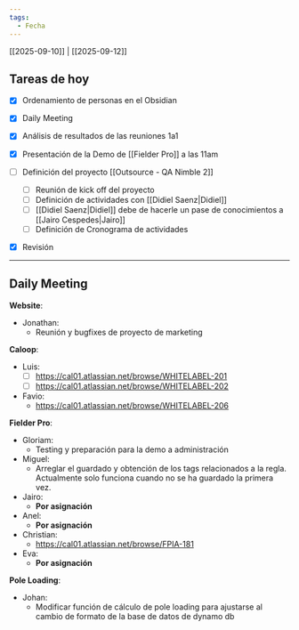 ```yaml
---
tags:
  - Fecha
---
```

[[2025-09-10]] | [[2025-09-12]] 

## Tareas de hoy
- [x] Ordenamiento de personas en el Obsidian
- [x] Daily Meeting
- [x] Análisis de resultados de las reuniones 1a1
- [x] Presentación de la Demo de [[Fielder Pro]] a las 11am
- [ ] Definición del proyecto [[Outsource - QA Nimble 2]] 
	- [ ] Reunión de kick off del proyecto
	- [ ] Definición de actividades con [[Didiel Saenz|Didiel]] 
	- [ ] [[Didiel Saenz|Didiel]] debe de hacerle un pase de conocimientos a [[Jairo Cespedes|Jairo]] 
	- [ ] Definición de Cronograma de actividades
- [x] Revisión



---

## Daily Meeting
**Website**:
- Jonathan:
	- Reunión y bugfixes de proyecto de marketing

**Caloop**:
- Luis: 
	- [ ] https://cal01.atlassian.net/browse/WHITELABEL-201
	- [ ] https://cal01.atlassian.net/browse/WHITELABEL-202
- Favio:
	- https://cal01.atlassian.net/browse/WHITELABEL-206

**Fielder Pro**:
- Gloriam: 
	- Testing y preparación para la demo a administración
- Miguel:
	- Arreglar el guardado y obtención de los tags relacionados a la regla. Actualmente solo funciona cuando no se ha guardado la primera vez.
- Jairo: 
	- **Por asignación**
- Anel: 
	- **Por asignación**
- Christian:
	- https://cal01.atlassian.net/browse/FPIA-181
- Eva:
	- **Por asignación**

**Pole Loading**:
- Johan:
	- Modificar función de cálculo de pole loading para ajustarse al cambio de formato de la base de datos de dynamo db
